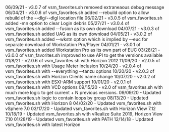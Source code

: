 06/09/21 - v3.0.7 of vsm_favorites.sh removed extraneaous debug message
06/04/21 - v3.0.6 of vsm_favorites.sh added --rebuild option to allow rebuild of the --dlg/--dlgl location file
06/02/21 - v3.0.5 of vsm_favorites.sh added -mn option to clear Login debris
05/27/21 - v3.0.4 of vsm_favorites.sh added --fusion as its own download
04/07/21 - v3.0.3 of vsm_favorites.sh added UAG as its own download
04/05/21 - v3.0.2 of vsm_favorites.sh added --wkstn option which is implied by --euc for separate download of Workstation Pro/Player
04/01/21 - v3.0.1 of vsm_favorites.sh added Workstation Pro as its own part of EUC
03/28/21 - v3.0.0 of vsm_favorites.sh improved to use API to get the versions available
01/8/21 - v2.0.6 of vsm_favorites.sh with Horizon 2012
11/09/20 - v2.0.5 of vsm_favorites.sh with Usage Meter inclusion
10/24/20 - v2.0.4 of vsm_favorites.sh with --everything --tanzu options
10/20/20 - v2.0.3 of vsm_favorites.sh with Horizon Clients name change
10/07/20 - v2.0.2 of vsm_favorites.sh with ESXI-ARM support
10/01/20 - v2.0.1 of vsm_favorites.sh with VCD options
09/15/20 - v2.0 of vsm_favorites.sh with much more logic to get current +
N previous versions.
09/09/20 - Updated vsm_favorites.sh logic to contain loops by group
08/13/20 - Updated vsm_favorites.sh with Horizon 8
04/02/20 - Updated vsm_favorites.sh with vSphere 7.0
03/17/20 - Updated vsm_favorites.sh with Horizon View 7.12
10/18/19 - Updated vsm_favorites.sh with vRealize Suite 2019, Horizon View 7.10
01/28/19 - Updated vsm_favorites.sh with PATH
12/14/18 - Updated vsm_favorites.sh with latest Horizon
